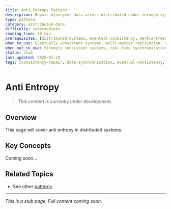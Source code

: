```yaml
---
title: Anti-Entropy Pattern
description: Repair divergent data across distributed nodes through systematic comparison and synchronization
type: pattern
category: distributed-data
difficulty: intermediate
reading_time: 30 min
prerequisites: [distributed-systems, eventual-consistency, merkle-trees, gossip-protocols]
when_to_use: Eventually consistent systems, multi-master replication, distributed databases, file synchronization, blockchain networks, healing after network partitions
when_not_to_use: Strongly consistent systems, real-time synchronization needs, small datasets, high network costs, when immediate consistency is required
status: stub
last_updated: 2025-01-23
tags: [consistency-repair, data-synchronization, eventual-consistency, gossip-protocol, distributed-healing]
---
```



# Anti Entropy

> *This content is currently under development.*

## Overview

This page will cover anti entropy in distributed systems.

## Key Concepts

Coming soon...

## Related Topics

- See other [patterns](index.md)

---

*This is a stub page. Full content coming soon.*